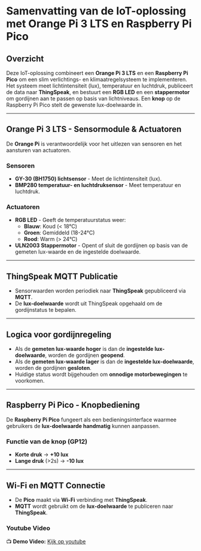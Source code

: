 # Samenvatting van de IoT-oplossing met Orange Pi 3 LTS en Raspberry Pi Pico

## Overzicht
Deze IoT-oplossing combineert een **Orange Pi 3 LTS** en een **Raspberry Pi Pico** om een slim verlichtings- en klimaatregelsysteem te implementeren. Het systeem meet lichtintensiteit (lux), temperatuur en luchtdruk, publiceert de data naar **ThingSpeak**, en bestuurt een **RGB LED** en een **stappermotor** om gordijnen aan te passen op basis van lichtniveaus. Een **knop** op de Raspberry Pi Pico stelt de gewenste lux-doelwaarde in.

---

## Orange Pi 3 LTS - Sensormodule & Actuatoren
De **Orange Pi** is verantwoordelijk voor het uitlezen van sensoren en het aansturen van actuatoren.

### Sensoren
- **GY-30 (BH1750) lichtsensor** - Meet de lichtintensiteit (lux).
- **BMP280 temperatuur- en luchtdruksensor** - Meet temperatuur en luchtdruk.

### Actuatoren
- **RGB LED** - Geeft de temperatuurstatus weer:
  - **Blauw**: Koud (< 18°C)
  - **Groen**: Gemiddeld (18-24°C)
  - **Rood**: Warm (> 24°C)
- **ULN2003 Stappermotor** - Opent of sluit de gordijnen op basis van de gemeten lux-waarde en de ingestelde doelwaarde.

---

## ThingSpeak MQTT Publicatie
- Sensorwaarden worden periodiek naar **ThingSpeak** gepubliceerd via **MQTT**.
- De **lux-doelwaarde** wordt uit ThingSpeak opgehaald om de gordijnstatus te bepalen.

---

## Logica voor gordijnregeling
- Als de **gemeten lux-waarde hoger** is dan de **ingestelde lux-doelwaarde**, worden de gordijnen **geopend**.
- Als de **gemeten lux-waarde lager** is dan de **ingestelde lux-doelwaarde**, worden de gordijnen **gesloten**.
- Huidige status wordt bijgehouden om **onnodige motorbewegingen** te voorkomen.

---

## Raspberry Pi Pico - Knopbediening
De **Raspberry Pi Pico** fungeert als een bedieningsinterface waarmee gebruikers de **lux-doelwaarde handmatig** kunnen aanpassen.

### Functie van de knop (GP12)
- **Korte druk** → **+10 lux**
- **Lange druk** (>2s) → **-10 lux**

---

## Wi-Fi en MQTT Connectie
- De **Pico** maakt via **Wi-Fi** verbinding met **ThingSpeak**.
- **MQTT** wordt gebruikt om de **lux-doelwaarde** te publiceren naar **ThingSpeak**.
### Youtube Video

📺 **Demo Video:** [Kijk op youtube](https://youtu.be/fnaWUmIffEQ)
